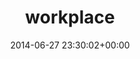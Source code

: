 ---
title:		"workplace"
type:		"photos"
mediatype:		"upload"
location:		"TBC"
date:		"2014-06-27 23:30:02+00:00"
album:		"city"
filename:		"workplace.md"
series:		""
cl_public_id:		"city/workplace"
cl_version:		1497000467
format:		"jpg"
bytes:		2007286
width:		2560
height:		1440
colours:
- "#332F2A"
- "#776F61"
- "#3A3328"
- "#07060B"
- "#111011"
- "#6C614D"
- "#D1C9BA"
- "#201915"
- "#0A070B"
- "#737162"
- "#BA9462"
exposure_mode:		"Auto"
program:		"Program AE"
aperture:		"2.2"
focal_length:		"4.1 mm"
iso:		"100"
shutter_speed:		"1/30"
metering:		"Multi-segment"
flash:		"No Flash"
white_balance:		"Auto"
colour_temp:		"No colour temperature"
has_crop:		"No"
orientation:		"Horizontal (normal)"
camera_model:		"iPhone 5s"
lens_info:		"4.12mm f/2.2"
artist:		"No artist info"
x_resolution:		"72"
y_resolution:		"72"
---